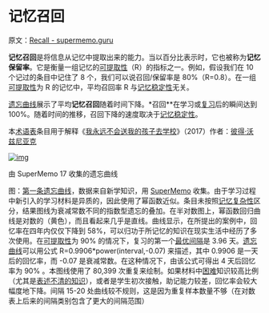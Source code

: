 # 记忆召回

原文：[Recall - supermemo.guru](https://supermemo.guru/wiki/Recall)

**记忆召回**是将信息从记忆中提取出来的能力。当以百分比表示时，它也被称为**记忆保留率**。它是衡量一组记忆的[可提取性](https://supermemo.guru/wiki/Retrievability)（R）的指标之一。例如，假设我们在 10 个记过的条目中记住了 8 个，我们可以说召回/保留率是 80%（R=0.8）。在一组[可提取性](https://supermemo.guru/wiki/Retrievability)为 R 的记忆中，平均召回率 R 与[记忆稳定性](https://supermemo.guru/wiki/Memory_stability)无关。

[遗忘曲线](https://supermemo.guru/wiki/Forgetting_curve)展示了平均**记忆召回**随着时间下降。*召回**在学习或[复习](https://supermemo.guru/wiki/Review)后的瞬间达到 100%。随着时间的推移，召回下降的速度取决于[记忆稳定性](https://supermemo.guru/wiki/Memory_stability)。

本[术语表](https://supermemo.guru/wiki/Glossary)条目用于解释《[我永远不会送我的孩子去学校](https://supermemo.guru/wiki/Problem_of_Schooling)》（2017）作者：[彼得·沃兹尼亚克](https://supermemo.guru/wiki/Piotr_Wozniak)

[![img](https://supermemo.guru/images/thumb/5/5a/Forgettingcurve.jpg/600px-Forgettingcurve.jpg)](https://supermemo.guru/wiki/File:Forgettingcurve.jpg)

由 SuperMemo 17 收集的遗忘曲线

图：[第一条遗忘曲线](https://supermemo.guru/wiki/First_forgetting_curve)，数据来自新学知识，用 [SuperMemo](https://supermemo.guru/wiki/SuperMemo) 收集。由于学习过程中新引入的学习材料是异质的，因此使用了幂函数近似。条目未按照[记忆复杂性](https://supermemo.guru/wiki/Memory_complexity)区分，结果图线为衰减常数不同的指数型遗忘的叠加。在半对数图上，幂函数回归曲线是对数的（黄色），而且看起来几乎是直线。曲线显示，在所提出的案例中，回忆率在四年内仅仅下降到 58%，可以归功于所记忆的知识在现实生活中经历了多次使用。在[可提取性](https://supermemo.guru/wiki/Retrievability)为 90% 的情况下，复习的第一个[最优间隔](https://supermemo.guru/wiki/Optimum_interval)是 3.96 天。[遗忘曲线](https://supermemo.guru/wiki/Forgetting_curve)可以用公式 R=0.9906\*power(interval,-0.07) 来描述，其中 0.9906 是一天后的回忆率，而 -0.07 是衰减常数。在这种情况下，由该公式可得出 4 天后回忆率为 90% 。本图线使用了 80,399 次重复来绘制。如果材料中[困难](https://supermemo.guru/wiki/Memory_complexity)知识较高比例（尤其是[表述不清的知识](https://supermemo.guru/wiki/20_rules)），或者是学生初次接触，助记能力较差，回忆率会较大幅度地下降。间隔 15-20 处曲线较不规则，这是因为重复样本数量不够（在对数表上后来的间隔类别包含了更大的间隔范围）
